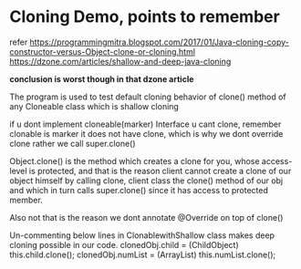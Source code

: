 # Cloning Demo, points to remember

refer 
https://programmingmitra.blogspot.com/2017/01/Java-cloning-copy-constructor-versus-Object-clone-or-cloning.html
https://dzone.com/articles/shallow-and-deep-java-cloning


**conclusion is worst though in that dzone article**

The program is used to test default cloning behavior of clone() method of any Cloneable class which is shallow cloning

if u dont implement cloneable(marker) Interface u cant clone, remember clonable is marker it does not have clone, which is why 
we dont override clone rather we call super.clone() 

Object.clone() is the method which creates a clone for you, whose access-level is protected, and that is the reason client 
cannot create a clone of our object himself by calling clone, client class the clone() method of our obj and which in turn calls
super.clone() since it has access to protected member.  

Also not that is the reason we dont annotate @Override on top of clone()


Un-commenting below lines in ClonablewithShallow class makes deep cloning possible in our code. 
clonedObj.child = (ChildObject) this.child.clone();
clonedObj.numList = (ArrayList<AtomicInteger>) this.numList.clone(); 